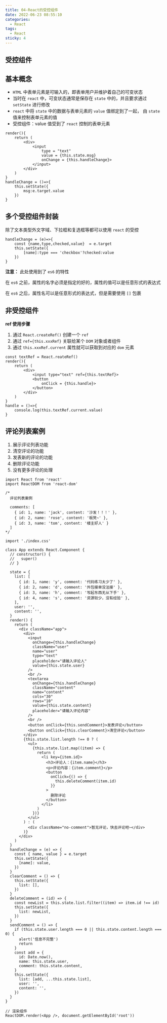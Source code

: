 ```yaml
---
title: 04-React的受控组件
date: 2022-06-23 08:55:10
categories:
  - React
tags:
  - React
sticky: 4
---
```



## 受控组件

## 基本概念

- `HTML` 中表单元素是可输入的，即表单用户并维护着自己的可变状态
- 当时在 `react` 中，可变状态通常是保存在 `state` 中的，并且要求通过 `setState` 进行修改
- `react` 中将 `state` 中的数据与表单元素的 `value` 值绑定到了一起， 由 `state` 值来控制表单元素的值
- 受控组件：value 值受到了 `react` 控制的表单元素

```react
render(){
    return (
    	<div>
        	<input
                type = "text"
                value = {this.state.msg}
                onChange = {this.handleChange}>
            </input>
        </div>
    )
}
handleChange = ()=>{
	this.setState({
        msg:e.target.value
    })                    
}
```



## 多个受控组件封装

除了文本类型外文字域、下拉框和复选框等都可以使用 `react` 的受控

```react
handleChange = (e)=>{
    const {name,type,checked,value}  = e.target
    this.setState({
        [name]:type === 'checkbox'?checked:value
    })
}
```

**注意：** 此处使用到了 `es6` 的特性

在 `es6` 之前，属性的名字必须是指定的好的，属性的值可以是任意形式的表达式

在 `es6` 之后，属性名可以是任意形式的表达式，但是需要使用 `[]` 包裹



## 非受控组件

**ref 使用步骤**

1. 通过 `React.createRef()` 创建一个 `ref`  
2. 通过 `ref={this.xxxRef}` 关联给某个 `DOM` 对象或者组件
3. 通过 `this.xxxRef.current` 属性就可以获取到对应的 `dom` 元素

```react
const textRef = React.reateRef()
render(){
    return (
    	<div>
            <input type="text" ref={this.textRef}>
        	<button
                onClick = {this.handle}>
            </button>
        </div>
    )
}
handle = ()=>{
	console.log(this.textRef.current.value)                 
}
```



## 评论列表案例

1. 展示评论列表功能
2. 清空评论的功能
3. 发表新的评论的功能
4. 删除评论功能
5. 没有更多评论的处理

```react
import React from 'react'
import ReactDOM from 'react-dom'

/* 
  评论列表案例

  comments: [
    { id: 1, name: 'jack', content: '沙发！！！' },
    { id: 2, name: 'rose', content: '板凳~' },
    { id: 3, name: 'tom', content: '楼主好人' }
  ]
*/

import './index.css'

class App extends React.Component {
  // constructor() {
  //   super()
  // }

  state = {
    list: [
      { id: 1, name: 'y', comment: '代码练习太少了' },
      { id: 2, name: 'd', comment: '外包接单没法接' },
      { id: 3, name: 'h', comment: '写起东西无从下手' },
      { id: 4, name: 's', comment: '资源较少，没有经验' },
    ],
    user: '',
    content: '',
  }
  render() {
    return (
      <div className="app">
        <div>
          <input
            onChange={this.handleChange}
            className="user"
            name="user"
            type="text"
            placeholder="请输入评论人"
            value={this.state.user}
          />
          <br />
          <textarea
            onChange={this.handleChange}
            className="content"
            name="content"
            cols="30"
            rows="10"
            value={this.state.content}
            placeholder="请输入评论内容"
          />
          <br />
          <button onClick={this.sendComment}>发表评论</button>
          <button onClick={this.clearComment}>清空评论</button>
        </div>
        {this.state.list.length !== 0 ? (
          <ul>
            {this.state.list.map((item) => {
              return (
                <li key={item.id}>
                  <h3>评论人：{item.name}</h3>
                  <p>评论内容：{item.comment}</p>
                  <button
                    onClick={() => {
                      this.deleteComment(item.id)
                    }}
                  >
                    删除评论
                  </button>
                </li>
              )
            })}
          </ul>
        ) : (
          <div className="no-comment">暂无评论，快去评论吧~</div>
        )}
      </div>
    )
  }
  handleChange = (e) => {
    const { name, value } = e.target
    this.setState({
      [name]: value,
    })
  }
  clearComment = () => {
    this.setState({
      list: [],
    })
  }
  deleteComment = (id) => {
    const newList = this.state.list.filter((item) => item.id !== id)
    this.setState({
      list: newList,
    })
  }
  sendComment = () => {
    if (this.state.user.length === 0 || this.state.content.length === 0) {
      alert('信息不完整')
      return
    }
    const add = {
      id: Date.now(),
      name: this.state.user,
      comment: this.state.content,
    }
    this.setState({
      list: [add, ...this.state.list],
      user: '',
      content: '',
    })
  }
}

// 渲染组件
ReactDOM.render(<App />, document.getElementById('root'))
```











































